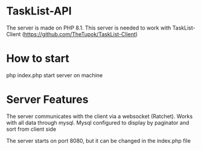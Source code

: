 # TaskList-API

The server is made on PHP 8.1. This server is needed to work with TaskList-Client (https://github.com/TheTupok/TaskList-Client)

# How to start

php index.php start server on machine

# Server Features

The server communicates with the client via a websocket (Ratchet). Works with all data through mysql. Mysql configured to display by paginator and sort from client side

The server starts on port 8080, but it can be changed in the index.php file
